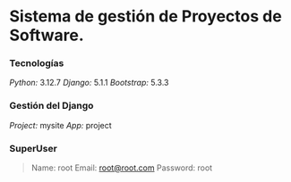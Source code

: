 # Sistema de gestión de Proyectos de Software.

### Tecnologías
*Python:* 3.12.7
*Django:* 5.1.1
*Bootstrap:* 5.3.3

### Gestión del Django
*Project:* mysite
*App:* project

### SuperUser
> Name: root
> Email: root@root.com
> Password: root